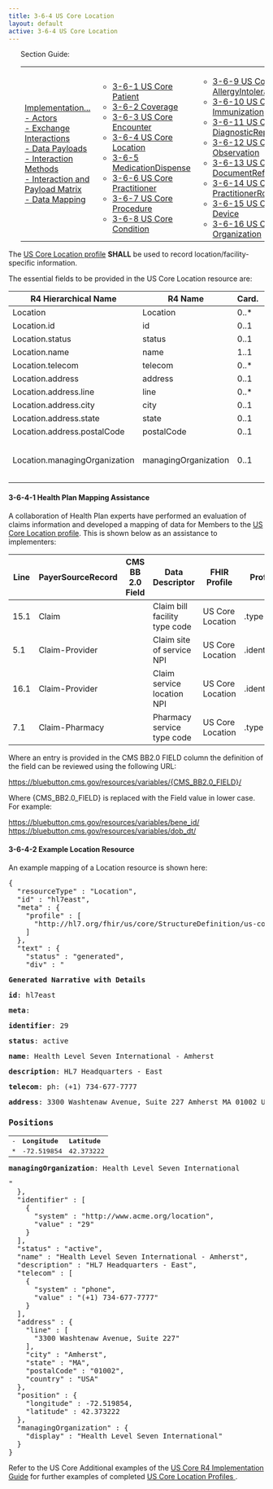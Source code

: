 ```yaml
---
title: 3-6-4 US Core Location
layout: default
active: 3-6-4 US Core Location
---
```


<ul id="markdown-toc">
	Section Guide:
  <table>
		<tr>
			<td>
	<li><a href="./3_PDex_Implementation_Actors,_Interactions,_Data_Payloads_and_Methods.html" id="markdown-toc-section3">Implementation...</a></li>
  <li><a href="./3-1_Actors.html" id="markdown-toc-actors">- Actors</a></li>
  <li><a href="./3-2_Exchange_Interactions.html" id="markdown-toc-interactions">- Exchange Interactions</a></li>
	<li><a href="./3-3_Data_Payloads.html" id="markdown-toc-payloads">- Data Payloads</a></li>
	<li><a href="./3-4_Interaction_Methods.html" id="markdown-toc-interactions">- Interaction Methods</a></li>
	<li><a href="./3-5_Interaction_and_Payload_Matrix.html" id="markdown-toc-matrix">- Interaction and Payload Matrix</a></li>
	<li><a href="./3-6_Data_Mapping.html" id="markdown-toc-mapping">- Data Mapping</a></li>
			</td>
			<td>
				<ul>
              <li><a href="3-6-1_US_Core_Patient.html">3-6-1 US Core Patient</a></li>
              <li><a href="3-6-2_Coverage.html">3-6-2 Coverage</a></li>
              <li><a href="3-6-3_US_Core_Encounter.html">3-6-3 US Core Encounter</a></li>
              <li><a href="3-6-4_US_Core_Location.html">3-6-4 US Core Location</a></li>
              <li><a href="3-6-5_MedicationDispense.html">3-6-5 MedicationDispense</a></li>
              <li><a href="3-6-6_US_Core_Practitioner.html">3-6-6 US Core Practitioner</a></li>
              <li><a href="3-6-7_US_Core_Procedure.html">3-6-7 US Core Procedure</a></li>
              <li><a href="3-6-8_US_Core_Condition.html">3-6-8 US Core Condition</a></li>
				</ul>
				</td>
			<td>
				<ul>
              <li><a href="3-6-9_US_Core_AllergyIntolerance.html">3-6-9 US Core AllergyIntolerance</a></li>
              <li><a href="3-6-10_US_Core_Immunization.html">3-6-10 US Core Immunization</a></li>
              <li><a href="3-6-11_US_Core_DiagnosticReport.html">3-6-11 US Core DiagnosticReport</a></li>
              <li><a href="3-6-12_US_Core_Observation.html">3-6-12 US Core Observation</a></li>
              <li><a href="3-6-13_US_Core_DocumentReference.html">3-6-13 US Core DocumentReference</a></li>
              <li><a href="3-6-14_US_Core_PractitionerRole.html">3-6-14 US Core PractitionerRole</a></li>
              <li><a href="3-6-15_US_Core_Device.html">3-6-15 US Core Device</a></li>
              <li><a href="3-6-16_US_Core_Organization.html">3-6-16 US Core Organization</a></li>
				</ul>
				</td>
			<td>
				<ul>
					    <li><a href="3-6-17_US_Core_CarePlan.html">3-6-17 US Core CarePlan</a></li>
              <li><a href="3-6-18_US_Core_CareTeam.html">3-6-18 US Core CareTeam</a></li>
              <li><a href="3-6-19_US_Core_Medication.html">3-6-19 US Core Medication</a></li>
              <li><a href="3-6-20_US_Core_MedicationRequest.html">3-6-20 US Core MedicationRequest</a></li>
              <li><a href="3-6-21_US_Core_MedicationStatement.html">3-6-21 US Core MedicationStatement</a></li>
              <li><a href="3-6-22_US_Core_Goal_Profile.html">3-6-22 US Core Goal Profile</a></li>
            </ul>
			</td>	
		</tr>
	</table>
</ul>


The  [US Core Location profile](https://build.fhir.org/ig/HL7/US-Core-R4/StructureDefinition-us-core-location.html)  **SHALL** be used to record location/facility-specific information.

The essential fields to be provided in the US Core Location resource are:

| R4 Hierarchical Name          | R4 Name              | Card. | Type                                    |
|-------------------------------|----------------------|-------|-----------------------------------------|
| Location                      | Location             | 0..*  |                                         |
| Location.id                   | id                   | 0..1  | id                                      |
| Location.status               | status               | 0..1  | code                                    |
| Location.name                 | name                 | 1..1  | string                                  |
| Location.telecom              | telecom              | 0..*  | ContactPoint                            |
| Location.address              | address              | 0..1  | Address                                 |
| Location.address.line         | line                 | 0..*  | string                                  |
| Location.address.city         | city                 | 0..1  | string                                  |
| Location.address.state        | state                | 0..1  | string                                  |
| Location.address.postalCode   | postalCode           | 0..1  | string                                  |
| Location.managingOrganization | managingOrganization | 0..1  | Reference(US Core Organization Profile) |

#### 3-6-4-1 Health Plan Mapping Assistance

A collaboration of Health Plan experts have performed an evaluation of claims information and developed a mapping of data for Members to the [US Core Location profile](https://build.fhir.org/ig/HL7/US-Core-R4/StructureDefinition-us-core-location.html). This is shown below as an assistance  to implementers:

| Line | PayerSourceRecord | CMS BB 2.0 Field | Data Descriptor               | FHIR Profile     | Profile Field     | ValueSet                                                         | Notes |
|------|-------------------|------------------|-------------------------------|------------------|-------------------|------------------------------------------------------------------|-------|
| 15.1 | Claim             |                  | Claim bill facility type code | US Core Location | .type             | http://build.fhir.org/v3/ServiceDeliveryLocationRoleType/vs.html |       |
| 5.1  | Claim-Provider    |                  | Claim site of service NPI     | US Core Location | .identifier.value |                                                                  |       |
| 16.1 | Claim-Provider    |                  | Claim service location NPI    | US Core Location | .identifier.value |                                                                  |       |
| 7.1  | Claim-Pharmacy    |                  | Pharmacy service type code    | US Core Location | .type             |                                                                  |       |

Where an entry is provided in the CMS BB2.0 FIELD column the definition of the field can be reviewed using the following URL:

https://bluebutton.cms.gov/resources/variables/{CMS_BB2.0_FIELD}/

Where {CMS_BB2.0_FIELD} is replaced with the Field value in lower case. For example:

https://bluebutton.cms.gov/resources/variables/bene_id/
https://bluebutton.cms.gov/resources/variables/dob_dt/

#### 3-6-4-2 Example Location Resource

An example mapping of a Location resource is shown here:

<pre>
{
  "resourceType" : "Location",
  "id" : "hl7east",
  "meta" : {
    "profile" : [
      "http://hl7.org/fhir/us/core/StructureDefinition/us-core-location"
    ]
  },
  "text" : {
    "status" : "generated",
    "div" : "<div xmlns=\"http://www.w3.org/1999/xhtml\"><p><b>Generated Narrative with Details</b></p><p><b>id</b>: hl7east</p><p><b>meta</b>: </p><p><b>identifier</b>: 29</p><p><b>status</b>: active</p><p><b>name</b>: Health Level Seven International - Amherst</p><p><b>description</b>: HL7 Headquarters - East</p><p><b>telecom</b>: ph: (+1) 734-677-7777</p><p><b>address</b>: 3300 Washtenaw Avenue, Suite 227 Amherst MA 01002 USA </p><h3>Positions</h3><table class=\"grid\"><tr><td>-</td><td><b>Longitude</b></td><td><b>Latitude</b></td></tr><tr><td>*</td><td>-72.519854</td><td>42.373222</td></tr></table><p><b>managingOrganization</b>: Health Level Seven International</p></div>"
  },
  "identifier" : [
    {
      "system" : "http://www.acme.org/location",
      "value" : "29"
    }
  ],
  "status" : "active",
  "name" : "Health Level Seven International - Amherst",
  "description" : "HL7 Headquarters - East",
  "telecom" : [
    {
      "system" : "phone",
      "value" : "(+1) 734-677-7777"
    }
  ],
  "address" : {
    "line" : [
      "3300 Washtenaw Avenue, Suite 227"
    ],
    "city" : "Amherst",
    "state" : "MA",
    "postalCode" : "01002",
    "country" : "USA"
  },
  "position" : {
    "longitude" : -72.519854,
    "latitude" : 42.373222
  },
  "managingOrganization" : {
    "display" : "Health Level Seven International"
  }
}
</pre>

Refer to the US Core Additional examples of the [US Core R4 Implementation Guide](https://build.fhir.org/ig/HL7/US-Core-R4/) for further examples of completed [US Core Location Profiles ](https://build.fhir.org/ig/HL7/US-Core-R4/StructureDefinition-us-core-location.html).




